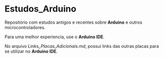 # Estudos_Arduino

Repositório com estudos antigos e recentes sobre **Arduino** e outros microcontroladores.

Para uma melhor experiencia, use o **Arduino IDE**.

No arquivo *Links_Placas_Adicionais.md*, possui links das outras placas para se utilizar no **Arduino IDE**.